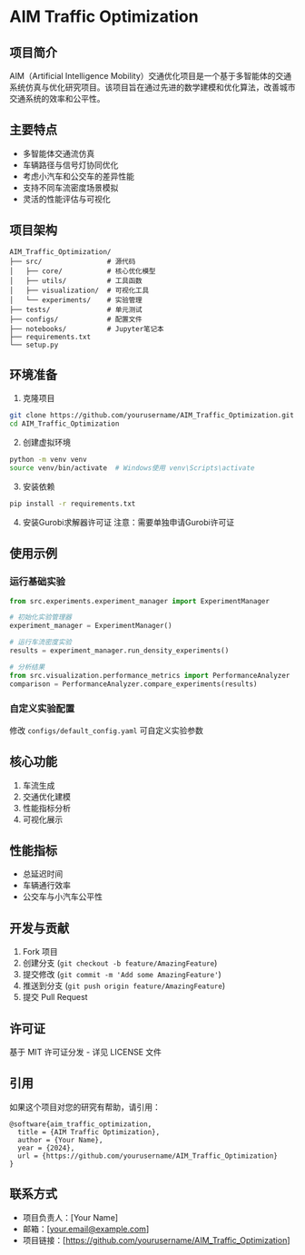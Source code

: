 # AIM Traffic Optimization

## 项目简介

AIM（Artificial Intelligence Mobility）交通优化项目是一个基于多智能体的交通系统仿真与优化研究项目。该项目旨在通过先进的数学建模和优化算法，改善城市交通系统的效率和公平性。

## 主要特点

- 多智能体交通流仿真
- 车辆路径与信号灯协同优化
- 考虑小汽车和公交车的差异性能
- 支持不同车流密度场景模拟
- 灵活的性能评估与可视化

## 项目架构

```
AIM_Traffic_Optimization/
├── src/                # 源代码
│   ├── core/           # 核心优化模型
│   ├── utils/          # 工具函数
│   ├── visualization/  # 可视化工具
│   └── experiments/    # 实验管理
├── tests/              # 单元测试
├── configs/            # 配置文件
├── notebooks/          # Jupyter笔记本
├── requirements.txt
└── setup.py
```

## 环境准备

1. 克隆项目
```bash
git clone https://github.com/yourusername/AIM_Traffic_Optimization.git
cd AIM_Traffic_Optimization
```

2. 创建虚拟环境
```bash
python -m venv venv
source venv/bin/activate  # Windows使用 venv\Scripts\activate
```

3. 安装依赖
```bash
pip install -r requirements.txt
```

4. 安装Gurobi求解器许可证
注意：需要单独申请Gurobi许可证

## 使用示例

### 运行基础实验

```python
from src.experiments.experiment_manager import ExperimentManager

# 初始化实验管理器
experiment_manager = ExperimentManager()

# 运行车流密度实验
results = experiment_manager.run_density_experiments()

# 分析结果
from src.visualization.performance_metrics import PerformanceAnalyzer
comparison = PerformanceAnalyzer.compare_experiments(results)
```

### 自定义实验配置

修改 `configs/default_config.yaml` 可自定义实验参数

## 核心功能

1. 车流生成
2. 交通优化建模
3. 性能指标分析
4. 可视化展示

## 性能指标

- 总延迟时间
- 车辆通行效率
- 公交车与小汽车公平性

## 开发与贡献

1. Fork 项目
2. 创建分支 (`git checkout -b feature/AmazingFeature`)
3. 提交修改 (`git commit -m 'Add some AmazingFeature'`)
4. 推送到分支 (`git push origin feature/AmazingFeature`)
5. 提交 Pull Request

## 许可证

基于 MIT 许可证分发 - 详见 LICENSE 文件

## 引用

如果这个项目对您的研究有帮助，请引用：

```
@software{aim_traffic_optimization,
  title = {AIM Traffic Optimization},
  author = {Your Name},
  year = {2024},
  url = {https://github.com/yourusername/AIM_Traffic_Optimization}
}
```

## 联系方式

- 项目负责人：[Your Name]
- 邮箱：[your.email@example.com]
- 项目链接：[https://github.com/yourusername/AIM_Traffic_Optimization]